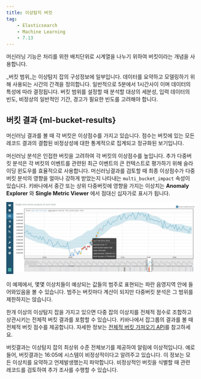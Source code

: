 ```yaml
---
title: 이상탐지 버킷
tag:
    - Elasticsearch
    - Machine Learning
    - 7.13
---
```


머신러닝 기능은 처리를 위한 배치단위로 시계열을 나누기 위하여 버킷이라는 개념을 사용합니다.

_버킷 범위_는 이상탐지 잡의 구성정보에 일부입니다.
데이터를 요약하고 모델링하기 위해 사용되는 시간의 간격을 정의합니다.
일반적으로 5분에서 1시간사이 이며 데이터의 특성에 따라 결정됩니다.
버킷 범위를 설정할 때 분석할 대상의 세분성, 입력 데이터의 빈도, 비정상의 일반적인 기간, 경고가 필요한 빈도를 고려해야 합니다.

## 버킷 결과 {ml-bucket-results}

머신러닝 결과를 볼 때 각 버킷은 이상점수를 가지고 있습니다.
점수는 버킷에 있는 모든 레코드 결과의 결합된 비정상성에 대한 통계적으로 집계되고 정규화된 보기입니다.

머신러닝 분석은 인접한 버킷을 고려하여 각 버킷의 이상점수를 높입니다.
추가 다중버킷 분석은 각 버킷의 이벤트를 관련된 최근 이벤트의 큰 컨텍스트로 평가하기 위해 슬라이딩 윈도우를 효율적으로 사용합니다.
머신러닝결과를 검토할 때 최종 이상점수가 다중버킷 분석의 영향을 얼마나 강하게 받았는지 나타내는 `multi_bucket_impact` 속성이 있습니다.
키바나에서 중간 또는 상위 다중버킷에 영향을 가지는 이상치는 **Anomaly Explorer** 와 **Single Metric Viewer** 에서 점대신 십자가로 표시가 됩니다.

![multibucketanaltsis](./images/multibucketanalysis.jpg)

이 예제에서, 몇몇 이상치들이 예상되는 값들의 범주로 표현되는 파란 음영지역 안에 들어와있음을 볼 수 있습니다.
범주는 버킷마다 계산이 되지만 다중버킷 분석은 그 범위를 제한하지는 않습니다.

한개 이상의 이상탐지 잡을 가지고 있으면 다중 잡의 이상치를 전체적 점수로 조합하고 상관시키는 전체적 버킷 결과를 포함할 수 있습니다.
키바나에서 잡그룹의 결과를 볼 때 전체적 버킷 점수를 제공합니다.
자세한 정보는 [전체적 버킷 가져오기 API](ml-get-overall-buckets.md)를 참고하세요.

버킷결과는 이상탐지 잡의 최상위 수준 전체보기를 제공하여 알림에 이상적입니다.
예로 들어, 버킷결과는 16:05에 시스템이 비정상적이다고 알려주고 있습니다.
이 정보는 모든 이상치를 요약하고 언제발생했는지 파악합니다.
비정상적인 버킷을 식별할 때 관련 레코드를 검토하여 추가 조사를 수행할 수 있습니다.
